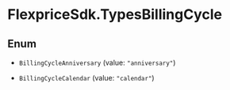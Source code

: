 # FlexpriceSdk.TypesBillingCycle

## Enum


* `BillingCycleAnniversary` (value: `"anniversary"`)

* `BillingCycleCalendar` (value: `"calendar"`)


